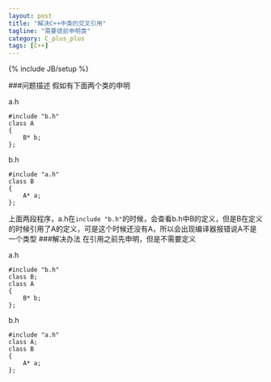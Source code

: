 ```yaml
---
layout: post
title: "解决C++中类的交叉引用"
tagline: "需要提前申明类"
category: C_plus_plus
tags: [C++]
---
```

{% include JB/setup %}

###问题描述
假如有下面两个类的申明		

a.h

	#include "b.h"
	class A
	{
		B* b;
	};

b.h

	#include "a.h"
	class B
	{
		A* a;
	};

上面两段程序，a.h在`include "b.h"`的时候，会查看b.h中B的定义，但是B在定义的时候引用了A的定义，可是这个时候还没有A，所以会出现编译器报错说A不是一个类型
###解决办法
在引用之前先申明，但是不需要定义	

a.h

	#include "b.h"
	class B;
	class A
	{
		B* b;
	};

b.h

	#include "a.h"
	class A;
	class B
	{
		A* a;
	};

